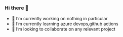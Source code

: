 ### Hi there 👋

- 🔭 I’m currently working on nothing in particular
- 🌱 I’m currently learning azure devops,github actions
- 👯 I’m looking to collaborate on any relevant project

<!--
**oussamaabb/oussamaabb** is a ✨ _special_ ✨ repository because its `README.md` (this file) appears on your GitHub profile.

Here are some ideas to get you started:

- 🔭 I’m currently working on ...
- 🌱 I’m currently learning ...
- 👯 I’m looking to collaborate on ...
- 🤔 I’m looking for help with ...
- 💬 Ask me about ...
- 📫 How to reach me: ...
- 😄 Pronouns: ...
- ⚡ Fun fact: ...
-->
